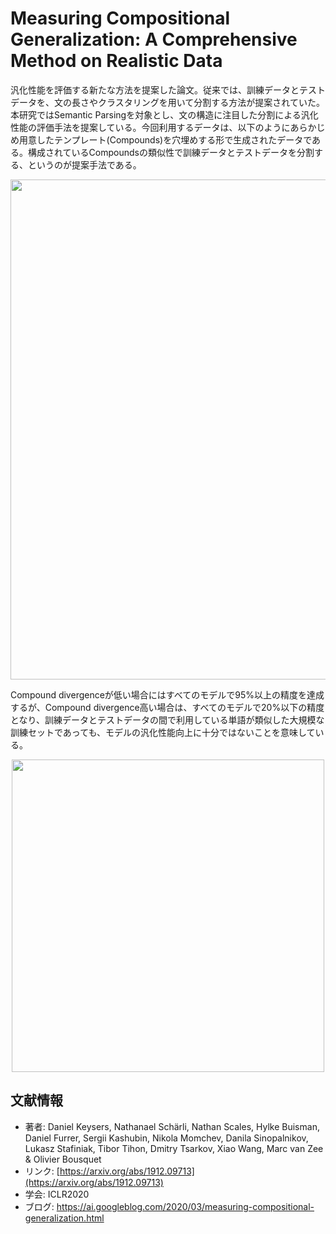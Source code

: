 # Measuring Compositional Generalization: A Comprehensive Method on Realistic Data

汎化性能を評価する新たな方法を提案した論文。従来では、訓練データとテストデータを、文の長さやクラスタリングを用いて分割する方法が提案されていた。本研究ではSemantic Parsingを対象とし、文の構造に注目した分割による汎化性能の評価手法を提案している。今回利用するデータは、以下のようにあらかじめ用意したテンプレート(Compounds)を穴埋めする形で生成されたデータである。構成されているCompoundsの類似性で訓練データとテストデータを分割する、というのが提案手法である。



<p align="center">
  <img width="800" src="https://user-images.githubusercontent.com/53220859/95658618-bcf1fa80-0b56-11eb-89f2-f9e49a853919.png">
</p>



Compound divergenceが低い場合にはすべてのモデルで95%以上の精度を達成するが、Compound divergence高い場合は、すべてのモデルで20%以下の精度となり、訓練データとテストデータの間で利用している単語が類似した大規模な訓練セットであっても、モデルの汎化性能向上に十分ではないことを意味している。

<p align="center">
  <img width="500" src="https://user-images.githubusercontent.com/53220859/95658506-dc3c5800-0b55-11eb-95cc-d3ad027325ce.png">
</p>





## 文献情報

- 著者: Daniel Keysers, Nathanael Schärli, Nathan Scales, Hylke Buisman, Daniel Furrer, Sergii Kashubin, Nikola Momchev, Danila Sinopalnikov, Lukasz Stafiniak, Tibor Tihon, Dmitry Tsarkov, Xiao Wang, Marc van Zee & Olivier Bousquet
- リンク: [https://arxiv.org/abs/1912.09713](https://arxiv.org/abs/1912.09713)
- 学会: ICLR2020
- ブログ: https://ai.googleblog.com/2020/03/measuring-compositional-generalization.html